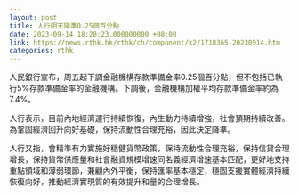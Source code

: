 ```yaml
---
layout: post
title: 人行明天降準0.25個百分點
date: 2023-09-14 18:28:23.000000000 +08:00
link: https://news.rthk.hk/rthk/ch/component/k2/1718365-20230914.htm
categories: rthk
---
```


人民銀行宣布，周五起下調金融機構存款準備金率0.25個百分點，但不包括已執行5%存款準備金率的金融機構。下調後，金融機構加權平均存款準備金率約為7.4%。

人行表示，目前內地經濟運行持續恢復，內生動力持續增強，社會預期持續改善。為鞏固經濟回升向好基礎，保持流動性合理充裕，因此決定降準。

人行又指，會精準有力實施好穩健貨幣政策，保持流動性合理充裕，保持信貸合理增長，保持貨幣供應量和社會融資規模增速同名義經濟增速基本匹配，更好地支持重點領域和薄弱環節，兼顧內外平衡，保持匯率基本穩定，穩固支援實體經濟持續恢復向好，推動經濟實現質的有效提升和量的合理增長。
